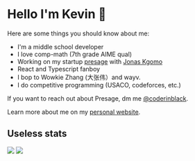 # Hello I'm Kevin 👋
Here are some things you should know about me:
- I'm a middle school developer
- I love comp-math (7th grade AIME qual)
- Working on my startup [presage](https://github.com/coderinblack08/presage) with [Jonas Kgomo](https://twitter.com/jonas_kg)
- React and Typescript fanboy
- I bop to Wowkie Zhang (大张伟）and wayv.
- I do competitive programming (USACO, codeforces, etc.)

If you want to reach out about Presage, dm me [@coderinblack](https://twitter.com/coderinblack).

Learn more about me on my [personal website](https://coderinblack.now.sh).

## Useless stats

![](https://github-readme-stats.vercel.app/api/top-langs/?username=coderinblack08&layout=compact&theme=onedark&langs_count=15)
![](https://github-readme-stats.vercel.app/api?username=coderinblack08)
